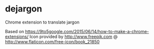 # dejargon
Chrome extension to translate jargon

Based on https://9to5google.com/2015/06/14/how-to-make-a-chrome-extensions/
Icon provided by http://www.freepik.com @ http://www.flaticon.com/free-icon/book_21850
